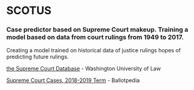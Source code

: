 # SCOTUS

### Case predictor based on Supreme Court makeup. Training a model based on data from court rulings from 1949 to 2017. 

Creating a model trained on historical data of justice rulings hopes of predicting future rulings.  

[the Supreme Court Database](http://scdb.wustl.edu/data.php) - Washington University of Law

[Supreme Court Cases, 2018-2019 Term](https://ballotpedia.org/Supreme_Court_cases,_October_term_2018-2019) - Ballotpedia
